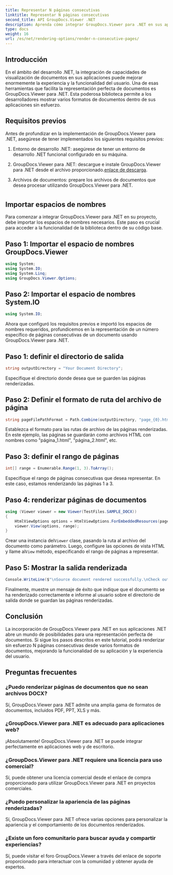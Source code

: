 ```yaml
---
title: Representar N páginas consecutivas
linktitle: Representar N páginas consecutivas
second_title: API GroupDocs.Viewer .NET
description: Aprenda cómo integrar GroupDocs.Viewer para .NET en sus aplicaciones para representar sin esfuerzo documentos con N páginas consecutivas.
type: docs
weight: 16
url: /es/net/rendering-options/render-n-consecutive-pages/
---
```

## Introducción
En el ámbito del desarrollo .NET, la integración de capacidades de visualización de documentos en sus aplicaciones puede mejorar enormemente la experiencia y la funcionalidad del usuario. Una de esas herramientas que facilita la representación perfecta de documentos es GroupDocs.Viewer para .NET. Esta poderosa biblioteca permite a los desarrolladores mostrar varios formatos de documentos dentro de sus aplicaciones sin esfuerzo.
## Requisitos previos
Antes de profundizar en la implementación de GroupDocs.Viewer para .NET, asegúrese de tener implementados los siguientes requisitos previos:
1. Entorno de desarrollo .NET: asegúrese de tener un entorno de desarrollo .NET funcional configurado en su máquina.
  
2.  GroupDocs.Viewer para .NET: descargue e instale GroupDocs.Viewer para .NET desde el archivo proporcionado.[enlace de descarga](https://releases.groupdocs.com/viewer/net/).
3. Archivos de documentos: prepare los archivos de documentos que desea procesar utilizando GroupDocs.Viewer para .NET.
#
## Importar espacios de nombres
Para comenzar a integrar GroupDocs.Viewer para .NET en su proyecto, debe importar los espacios de nombres necesarios. Este paso es crucial para acceder a la funcionalidad de la biblioteca dentro de su código base.
## Paso 1: Importar el espacio de nombres GroupDocs.Viewer
```csharp
using System;
using System.IO;
using System.Linq;
using GroupDocs.Viewer.Options;
```
## Paso 2: Importar el espacio de nombres System.IO
```csharp
using System.IO;
```

Ahora que configuró los requisitos previos e importó los espacios de nombres requeridos, profundicemos en la representación de un número específico de páginas consecutivas de un documento usando GroupDocs.Viewer para .NET.
## Paso 1: definir el directorio de salida
```csharp
string outputDirectory = "Your Document Directory";
```
Especifique el directorio donde desea que se guarden las páginas renderizadas.
## Paso 2: Definir el formato de ruta del archivo de página
```csharp
string pageFilePathFormat = Path.Combine(outputDirectory, "page_{0}.html");
```
Establezca el formato para las rutas de archivo de las páginas renderizadas. En este ejemplo, las páginas se guardarán como archivos HTML con nombres como "página_1.html", "página_2.html", etc.
## Paso 3: definir el rango de páginas
```csharp
int[] range = Enumerable.Range(1, 3).ToArray();
```
Especifique el rango de páginas consecutivas que desea representar. En este caso, estamos renderizando las páginas 1 a 3.
## Paso 4: renderizar páginas de documentos
```csharp
using (Viewer viewer = new Viewer(TestFiles.SAMPLE_DOCX))
{
    HtmlViewOptions options = HtmlViewOptions.ForEmbeddedResources(pageFilePathFormat);
    viewer.View(options, range);
}
```
 Crear una instancia del`Viewer` clase, pasando la ruta al archivo del documento como parámetro. Luego, configure las opciones de vista HTML y llame al`View` método, especificando el rango de páginas a representar.
## Paso 5: Mostrar la salida renderizada
```csharp
Console.WriteLine($"\nSource document rendered successfully.\nCheck output in {outputDirectory}.");
```
Finalmente, muestre un mensaje de éxito que indique que el documento se ha renderizado correctamente e informe al usuario sobre el directorio de salida donde se guardan las páginas renderizadas.

## Conclusión
La incorporación de GroupDocs.Viewer para .NET en sus aplicaciones .NET abre un mundo de posibilidades para una representación perfecta de documentos. Si sigue los pasos descritos en este tutorial, podrá renderizar sin esfuerzo N páginas consecutivas desde varios formatos de documentos, mejorando la funcionalidad de su aplicación y la experiencia del usuario.
## Preguntas frecuentes
### ¿Puedo renderizar páginas de documentos que no sean archivos DOCX?
Sí, GroupDocs.Viewer para .NET admite una amplia gama de formatos de documentos, incluidos PDF, PPT, XLS y más.
### ¿GroupDocs.Viewer para .NET es adecuado para aplicaciones web?
¡Absolutamente! GroupDocs.Viewer para .NET se puede integrar perfectamente en aplicaciones web y de escritorio.
### ¿GroupDocs.Viewer para .NET requiere una licencia para uso comercial?
Sí, puede obtener una licencia comercial desde el enlace de compra proporcionado para utilizar GroupDocs.Viewer para .NET en proyectos comerciales.
### ¿Puedo personalizar la apariencia de las páginas renderizadas?
Sí, GroupDocs.Viewer para .NET ofrece varias opciones para personalizar la apariencia y el comportamiento de los documentos renderizados.
### ¿Existe un foro comunitario para buscar ayuda y compartir experiencias?
Sí, puede visitar el foro GroupDocs.Viewer a través del enlace de soporte proporcionado para interactuar con la comunidad y obtener ayuda de expertos.